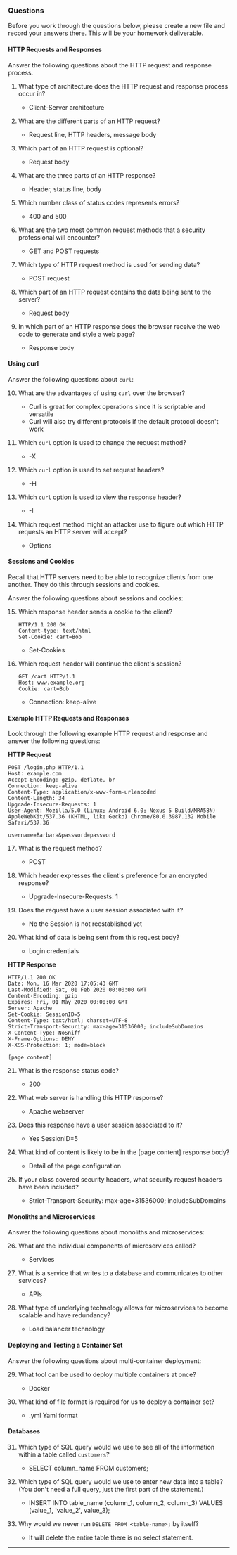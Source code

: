 ### Questions

Before you work through the questions below, please create a new file and record your answers there. This will be your homework deliverable.

#### HTTP Requests and Responses

Answer the following questions about the HTTP request and response process.

1. What type of architecture does the HTTP request and response process occur in?
  
      * Client-Server architecture


2. What are the different parts of an HTTP request?

      * Request line, HTTP headers, message body


3. Which part of an HTTP request is optional?

      * Request body


4. What are the three parts of an HTTP response?

      * Header, status line, body


5. Which number class of status codes represents errors?

      * 400 and 500


6. What are the two most common request methods that a security professional will encounter?

      * GET and POST requests


7. Which type of HTTP request method is used for sending data?

      * POST request


8. Which part of an HTTP request contains the data being sent to the server?

      * Request body


9. In which part of an HTTP response does the browser receive the web code to generate and style a web page?

      * Response body


#### Using curl

Answer the following questions about `curl`:

10.    What are the advantages of using `curl` over the browser?
       *  Curl is great for complex operations since it is scriptable and versatile
       *  Curl will also try different protocols if the default protocol doesn't work

11.    Which `curl` option is used to change the request method?

       * -X

12.    Which `curl` option is used to set request headers?

       * -H

13. Which `curl` option is used to view the response header?

       * -I

14. Which request method might an attacker use to figure out which HTTP requests an HTTP server will accept?

       * Options

#### Sessions and Cookies

Recall that HTTP servers need to be able to recognize clients from one another. They do this through sessions and cookies.

Answer the following questions about sessions and cookies:

15. Which response header sends a cookie to the client?
    
    ```HTTP
    HTTP/1.1 200 OK
    Content-type: text/html
    Set-Cookie: cart=Bob
    ```

	* Set-Cookies

16. Which request header will continue the client's session?

    ```HTTP
    GET /cart HTTP/1.1
    Host: www.example.org
    Cookie: cart=Bob
    ```
       * Connection: keep-alive

#### Example HTTP Requests and Responses

Look through the following example HTTP request and response and answer the following questions:

**HTTP Request**

```HTTP
POST /login.php HTTP/1.1
Host: example.com
Accept-Encoding: gzip, deflate, br
Connection: keep-alive
Content-Type: application/x-www-form-urlencoded
Content-Length: 34
Upgrade-Insecure-Requests: 1
User-Agent: Mozilla/5.0 (Linux; Android 6.0; Nexus 5 Build/MRA58N) AppleWebKit/537.36 (KHTML, like Gecko) Chrome/80.0.3987.132 Mobile Safari/537.36

username=Barbara&password=password
```

17. What is the request method?

     * POST

18. Which header expresses the client's preference for an encrypted response?
     
     * Upgrade-Insecure-Requests: 1

19. Does the request have a user session associated with it?
     
     * No the Session is not reestablished yet

20. What kind of data is being sent from this request body?
    
     * Login credentials

**HTTP Response**

```HTTP
HTTP/1.1 200 OK
Date: Mon, 16 Mar 2020 17:05:43 GMT
Last-Modified: Sat, 01 Feb 2020 00:00:00 GMT
Content-Encoding: gzip
Expires: Fri, 01 May 2020 00:00:00 GMT
Server: Apache
Set-Cookie: SessionID=5
Content-Type: text/html; charset=UTF-8
Strict-Transport-Security: max-age=31536000; includeSubDomains
X-Content-Type: NoSniff
X-Frame-Options: DENY
X-XSS-Protection: 1; mode=block

[page content]
```

21.    What is the response status code?
       * 200

22.    What web server is handling this HTTP response?
       * Apache webserver

23.    Does this response have a user session associated to it?
       * Yes SessionID=5

24.    What kind of content is likely to be in the [page content] response body?
       * Detail of the page configuration
       
25.    If your class covered security headers, what security request headers have been included?
       * Strict-Transport-Security:  max-age=31536000; includeSubDomains   
         
#### Monoliths and Microservices

Answer the following questions about monoliths and microservices:

26.    What are the individual components of microservices called?
       * Services

27.    What is a service that writes to a database and communicates to other services?
       * APIs

28.    What type of underlying technology allows for microservices to become scalable and have redundancy?
       * Load balancer technology

#### Deploying and Testing a Container Set

Answer the following questions about multi-container deployment:

29.    What tool can be used to deploy multiple containers at once?
       * Docker

30.    What kind of file format is required for us to deploy a container set?
       * .yml Yaml format

#### Databases

31.    Which type of SQL query would we use to see all of the information within a table called `customers`?
       * SELECT column_name 
         FROM customers; 
  
32.    Which type of SQL query would we use to enter new data into a table? (You don't need a full query, just the first part of the statement.)
       * INSERT INTO table_name (column_1, column_2, column_3) 
         VALUES (value_1, 'value_2', value_3);

33.    Why would we never run `DELETE FROM <table-name>;` by itself?
       * It will delete the entire table there is no select statement.  

---

